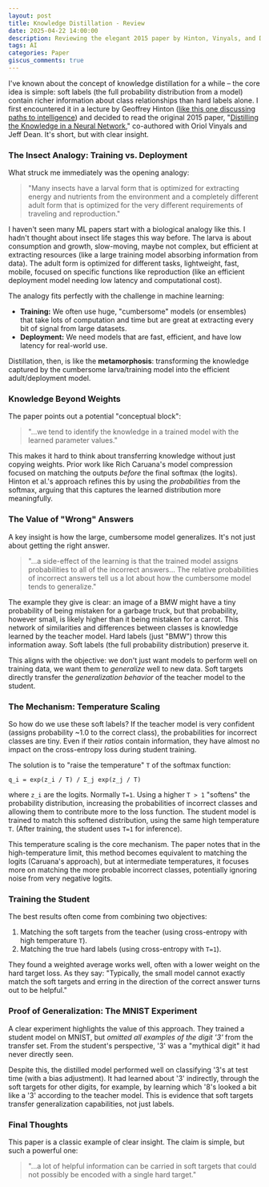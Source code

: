 ```yaml
---
layout: post
title: Knowledge Distillation - Review
date: 2025-04-22 14:00:00
description: Reviewing the elegant 2015 paper by Hinton, Vinyals, and Dean on knowledge distillation.
tags: AI
categories: Paper
giscus_comments: true
---
```


I've known about the concept of knowledge distillation for a while – the core idea is simple: soft labels (the full probability distribution from a model) contain richer information about class relationships than hard labels alone. I first encountered it in a lecture by Geoffrey Hinton ([like this one discussing paths to intelligence](https://www.youtube.com/watch?v=rGgGOccMEiY)) and decided to read the original 2015 paper, "[Distilling the Knowledge in a Neural Network](https://arxiv.org/abs/1503.02531)," co-authored with Oriol Vinyals and Jeff Dean. It's short, but with clear insight.

### The Insect Analogy: Training vs. Deployment

What struck me immediately was the opening analogy:

> "Many insects have a larval form that is optimized for extracting energy and nutrients from the environment and a completely different adult form that is optimized for the very different requirements of traveling and reproduction."

I haven't seen many ML papers start with a biological analogy like this. I hadn't thought about insect life stages this way before. The larva is about consumption and growth, slow-moving, maybe not complex, but efficient at extracting resources (like a large training model absorbing information from data). The adult form is optimized for different tasks, lightweight, fast, mobile, focused on specific functions like reproduction (like an efficient deployment model needing low latency and computational cost).

The analogy fits perfectly with the challenge in machine learning:
*   **Training:** We often use huge, "cumbersome" models (or ensembles) that take lots of computation and time but are great at extracting every bit of signal from large datasets.
*   **Deployment:** We need models that are fast, efficient, and have low latency for real-world use.

Distillation, then, is like the **metamorphosis**: transforming the knowledge captured by the cumbersome larva/training model into the efficient adult/deployment model.

### Knowledge Beyond Weights

The paper points out a potential "conceptual block":

> "...we tend to identify the knowledge in a trained model with the learned parameter values."

This makes it hard to think about transferring knowledge without just copying weights. Prior work like Rich Caruana's model compression focused on matching the outputs *before* the final softmax (the logits). Hinton et al.'s approach refines this by using the *probabilities* from the softmax, arguing that this captures the learned distribution more meaningfully.

### The Value of "Wrong" Answers

A key insight is how the large, cumbersome model generalizes. It's not just about getting the right answer.

> "...a side-effect of the learning is that the trained model assigns probabilities to all of the incorrect answers... The relative probabilities of incorrect answers tell us a lot about how the cumbersome model tends to generalize."

The example they give is clear: an image of a BMW might have a tiny probability of being mistaken for a garbage truck, but that probability, however small, is likely higher than it being mistaken for a carrot. This network of similarities and differences between classes is knowledge learned by the teacher model. Hard labels (just "BMW") throw this information away. Soft labels (the full probability distribution) preserve it.

This aligns with the objective: we don't just want models to perform well on training data, we want them to *generalize* well to new data. Soft targets directly transfer the *generalization behavior* of the teacher model to the student.

### The Mechanism: Temperature Scaling

So how do we use these soft labels? If the teacher model is very confident (assigns probability ~1.0 to the correct class), the probabilities for incorrect classes are tiny. Even if their *ratios* contain information, they have almost no impact on the cross-entropy loss during student training.

The solution is to "raise the temperature" `T` of the softmax function:

`q_i = exp(z_i / T) / Σ_j exp(z_j / T)`

where `z_i` are the logits. Normally `T=1`. Using a higher `T > 1` "softens" the probability distribution, increasing the probabilities of incorrect classes and allowing them to contribute more to the loss function. The student model is trained to match this softened distribution, using the same high temperature `T`. (After training, the student uses `T=1` for inference).

This temperature scaling is the core mechanism. The paper notes that in the high-temperature limit, this method becomes equivalent to matching the logits (Caruana's approach), but at intermediate temperatures, it focuses more on matching the more probable incorrect classes, potentially ignoring noise from very negative logits.

### Training the Student

The best results often come from combining two objectives:
1.  Matching the soft targets from the teacher (using cross-entropy with high temperature `T`).
2.  Matching the true hard labels (using cross-entropy with `T=1`).

They found a weighted average works well, often with a lower weight on the hard target loss. As they say: "Typically, the small model cannot exactly match the soft targets and erring in the direction of the correct answer turns out to be helpful."

### Proof of Generalization: The MNIST Experiment

A clear experiment highlights the value of this approach. They trained a student model on MNIST, but *omitted all examples of the digit '3'* from the transfer set. From the student's perspective, '3' was a "mythical digit" it had never directly seen.

Despite this, the distilled model performed well on classifying '3's at test time (with a bias adjustment). It had learned about '3' indirectly, through the soft targets for other digits, for example, by learning which '8's looked a bit like a '3' according to the teacher model. This is evidence that soft targets transfer generalization capabilities, not just labels.

### Final Thoughts

This paper is a classic example of clear insight. The claim is simple, but such a powerful one:

> "...a lot of helpful information can be carried in soft targets that could not possibly be encoded with a single hard target."


